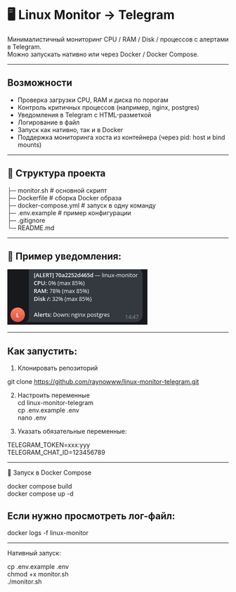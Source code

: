 # 🖥️ Linux Monitor → Telegram

Минималистичный мониторинг CPU / RAM / Disk / процессов с алертами в Telegram.  
Можно запускать нативно или через Docker / Docker Compose.  

---

## Возможности
- Проверка загрузки CPU, RAM и диска по порогам
- Контроль критичных процессов (например, nginx, postgres)
- Уведомления в Telegram с HTML-разметкой
- Логирование в файл
- Запуск как нативно, так и в Docker
- Поддержка мониторинга хоста из контейнера (через pid: host и bind mounts)

---

## 📂 Структура проекта
├─ monitor.sh # основной скрипт  
├─ Dockerfile # сборка Docker образа  
├─ docker-compose.yml # запуск в одну команду  
├─ .env.example # пример конфигурации  
├─ .gitignore  
└─ README.md  

---

## 📸 Пример уведомления:

![Пример алерта](./alert.png)

---

## Как запустить:

1. Клонировать репозиторий

git clone https://github.com/raynowww/linux-monitor-telegram.git  

2. Настроить переменные  
cd linux-monitor-telegram   
cp .env.example .env      
nano .env    

4. Указать обязательные переменные:

TELEGRAM_TOKEN=xxx:yyy  
TELEGRAM_CHAT_ID=123456789  

---

🐳 Запуск в Docker Compose

docker compose build  
docker compose up -d  

## Если нужно просмотреть лог-файл:

docker logs -f linux-monitor

---

Нативный запуск:

cp .env.example .env  
chmod +x monitor.sh  
./monitor.sh  

